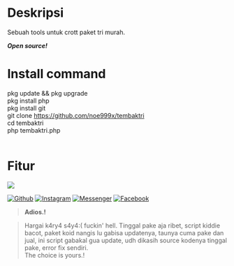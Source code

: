 # Deskripsi 
Sebuah tools untuk crott paket tri murah.

<b><i>Open source!</b></i>

# Install command
pkg update && pkg upgrade<br>
pkg install php<br>
pkg install git<br>
git clone https://github.com/noe999x/tembaktri<br>
cd tembaktri<br>
php tembaktri.php<br><br>

# Fitur
<img src="https://github.com/noe999x/tembaktri/blob/main/IMG_20221017_131710.jpg">

[![Github](https://img.shields.io/badge/Github-noe999x-green?style=for-the-badge&logo=github)](https://github.com/noe999x)
[![Instagram](https://img.shields.io/badge/Instagram-noe999x-yellow?style=for-the-badge&logo=instagram)](https://www.instagram.com/bagaseka_apr)
[![Messenger](https://img.shields.io/badge/Massenger-Me-blue?style=for-the-badge&logo=messenger)](https://m.me/bagasekaapr)
[![Facebook](https://img.shields.io/badge/Facebook-noe999x-red?style=for-the-badge&logo=facebook)](https://m.facebook.com/noe999x)
> <b>Adios.!</b>

> Hargai k4ry4 s4y4:( fuckin' hell. Tinggal pake aja ribet, script kiddie bacot, paket koid nangis lu gabisa updatenya, taunya cuma pake dan jual, ini script gabakal gua update, udh dikasih source kodenya tinggal pake, error fix sendiri.<br>The choice is yours.!
